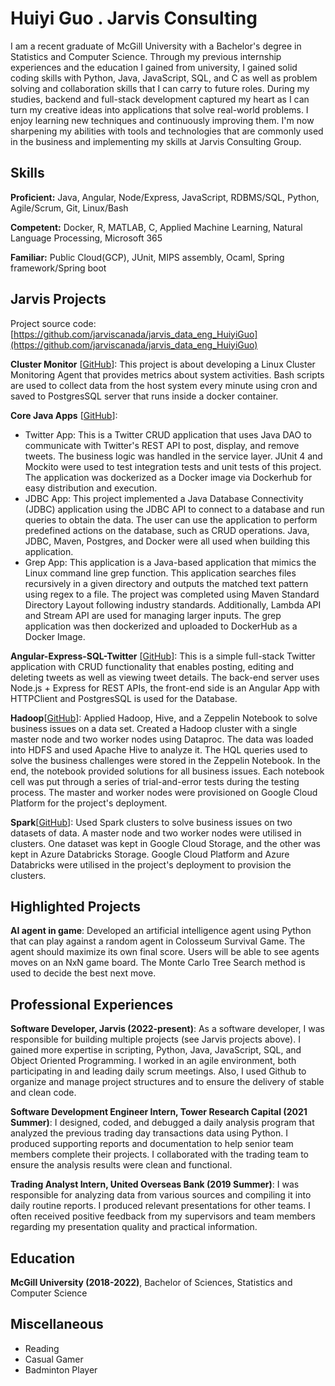 # Huiyi Guo . Jarvis Consulting

I am a recent graduate of McGill University with a Bachelor's degree in Statistics and Computer Science. Through my previous internship experiences and the education I gained from university, I gained solid coding skills with Python, Java, JavaScript, SQL, and C as well as problem solving and collaboration skills that I can carry to future roles. During my studies, backend and full-stack development captured my heart as I can turn my creative ideas into applications that solve real-world problems. I enjoy learning new techniques and continuously improving them. I'm now sharpening my abilities with tools and technologies that are commonly used in the business and implementing my skills at Jarvis Consulting Group.

## Skills

**Proficient:** Java, Angular, Node/Express, JavaScript, RDBMS/SQL, Python, Agile/Scrum, Git, Linux/Bash

**Competent:** Docker, R, MATLAB, C, Applied Machine Learning, Natural Language Processing, Microsoft 365

**Familiar:** Public Cloud(GCP), JUnit, MIPS assembly, Ocaml, Spring framework/Spring boot

## Jarvis Projects

Project source code: [https://github.com/jarviscanada/jarvis_data_eng_HuiyiGuo](https://github.com/jarviscanada/jarvis_data_eng_HuiyiGuo)


**Cluster Monitor** [[GitHub](https://github.com/jarviscanada/jarvis_data_eng_HuiyiGuo/tree/master/linux_sql)]: This project is about developing a Linux Cluster Monitoring Agent that provides metrics about system activities. Bash scripts are used to collect data from the host system every minute using cron and saved to PostgresSQL server that runs inside a docker container.

**Core Java Apps** [[GitHub](https://github.com/jarviscanada/jarvis_data_eng_HuiyiGuo/tree/master/core_java)]:
      
  - Twitter App: This is a Twitter CRUD application that uses Java DAO to communicate with Twitter's REST API to post, display, and remove tweets. The business logic was handled in the service layer. JUnit 4 and Mockito were used to test integration tests and unit tests of this project. The application was dockerized as a Docker image via Dockerhub for easy distribution and execution.
  - JDBC App: This project implemented a Java Database Connectivity (JDBC) application using the JDBC API to connect to a database and run queries to obtain the data. The user can use the application to perform predefined actions on the database, such as CRUD operations. Java, JDBC, Maven, Postgres, and Docker were all used when building this application.
  - Grep App: This application is a Java-based application that mimics the Linux command line grep function. This application searches files recursively in a given directory and outputs the matched text pattern using regex to a file. The project was completed using Maven Standard Directory Layout following industry standards. Additionally, Lambda API and Stream API are used for managing larger inputs. The grep application was then dockerized and uploaded to DockerHub as a Docker Image.

**Angular-Express-SQL-Twitter** [[GitHub](https://github.com/jarviscanada/jarvis_data_eng_HuiyiGuo/tree/master)]: This is a simple full-stack Twitter application with CRUD functionality that enables posting, editing and deleting tweets as well as viewing tweet details. The back-end server uses Node.js + Express for REST APIs, the front-end side is an Angular App with HTTPClient and PostgresSQL is used for the Database.

**Hadoop**[[GitHub](https://github.com/jarviscanada/jarvis_data_eng_HuiyiGuo/tree/master/hadoop)]: Applied Hadoop, Hive, and a Zeppelin Notebook to solve business issues on a data set. Created a Hadoop cluster with a single master node and two worker nodes using Dataproc. The data was loaded into HDFS and used Apache Hive to analyze it. The HQL queries used to solve the business challenges were stored in the Zeppelin Notebook. In the end, the notebook provided solutions for all business issues. Each notebook cell was put through a series of trial-and-error tests during the testing process. The master and worker nodes were provisioned on Google Cloud Platform for the project's deployment.

**Spark**[[GitHub](https://github.com/jarviscanada/jarvis_data_eng_HuiyiGuo/tree/master/spark)]: Used Spark clusters to solve business issues on two datasets of data. A master node and two worker nodes were utilised in clusters. One dataset was kept in Google Cloud Storage, and the other was kept in Azure Databricks Storage. Google Cloud Platform and Azure Databricks were utilised in the project's deployment to provision the clusters.

## Highlighted Projects
**AI agent in game**: Developed an artificial intelligence agent using Python that can play against a random agent in Colosseum Survival Game. The agent should maximize its own final score. Users will be able to see agents moves on an NxN game board. The Monte Carlo Tree Search method is used to decide the best next move.


## Professional Experiences

**Software Developer, Jarvis (2022-present)**: As a software developer, I was responsible for building multiple projects (see Jarvis projects above). I gained more expertise in scripting, Python, Java, JavaScript, SQL, and Object Oriented Programming. I worked in an agile environment, both participating in and leading daily scrum meetings. Also, I used Github to organize and manage project structures and to ensure the delivery of stable and clean code.

**Software Development Engineer Intern, Tower Research Capital (2021 Summer)**: I designed, coded, and debugged a daily analysis program that analyzed the previous trading day transactions data using Python. I produced supporting reports and documentation to help senior team members complete their projects. I collaborated with the trading team to ensure the analysis results were clean and functional.

**Trading Analyst Intern, United Overseas Bank (2019 Summer)**: I was responsible for analyzing data from various sources and compiling it into daily routine reports. I produced relevant presentations for other teams. I often received positive feedback from my supervisors and team members regarding my presentation quality and practical information.


## Education
**McGill University (2018-2022)**, Bachelor of Sciences, Statistics and Computer Science


## Miscellaneous
- Reading
- Casual Gamer
- Badminton Player
